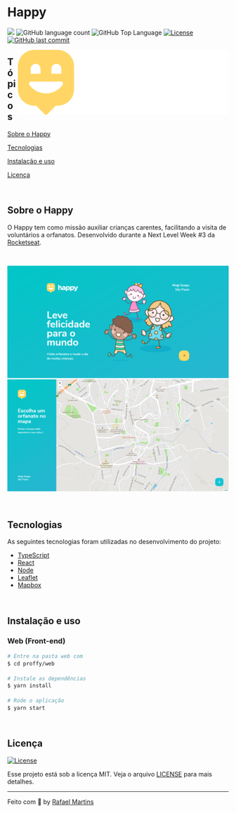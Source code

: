 # Happy

<p>
  <img src="https://img.shields.io/badge/made%20by-RAFAEL%20MARTINS-FFD666?style=flat-square">
  <img alt="GitHub language count" src="https://img.shields.io/github/languages/count/martins-rafael/happy?color=FFD666&style=flat-square">
  <img alt="GitHub Top Language" src="https://img.shields.io/github/languages/top/martins-rafael/happy?color=FFD666&style=flat-square">
  <a href="https://opensource.org/licenses/MIT">
    <img alt="License" src="https://img.shields.io/badge/license-MIT-FFD666?style=flat-square">
  </a>
  <a href="https://github.com/martins-rafael/happy/commits/master">
    <img alt="GitHub last commit" src="https://img.shields.io/github/last-commit/martins-rafael/happy?color=FFD666&style=flat-square">
  </a>
</p>

<img align="right" src="web/src/images/logo.svg?raw=true" alt="Happy">

## Tópicos 

[Sobre o Happy](#sobre-o-proffy)

[Tecnologias](#tecnologias)

[Instalação e uso](#instalação-e-uso)

[Licença](#licença)

<br>

## Sobre o Happy

O Happy tem como missão auxiliar crianças carentes, facilitando a visita de voluntários a orfanatos. Desenvolvido durante a Next Level Week #3 da [Rocketseat](https://rocketseat.com.br/).

<br>

<p align="center">
  <img src=".github/screen-01.png" alt="Página inicial">
  <img src=".github/screen-02.png" alt="Mapa">
</p>

<br>

## Tecnologias

As seguintes tecnologias foram utilizadas no desenvolvimento do projeto:

- [TypeScript](https://www.typescriptlang.org/)
- [React](https://reactjs.org/)
- [Node](https://nodejs.org/en/)
- [Leaflet](https://leafletjs.com/)
- [Mapbox](https://www.mapbox.com/)

<br>

## Instalação e uso

### Web (Front-end)

```bash
# Entre na pasta web com 
$ cd proffy/web

# Instale as dependências
$ yarn install

# Rode o aplicação
$ yarn start
```

<br>

## Licença
<a href="https://opensource.org/licenses/MIT">
    <img alt="License" src="https://img.shields.io/badge/license-MIT-FFD666?style=flat-square">
</a>

<br>

Esse projeto está sob a licença MIT. Veja o arquivo [LICENSE](/LICENSE) para mais detalhes.

---

Feito com :purple_heart: by [Rafael Martins](https://github.com/martins-rafael)
